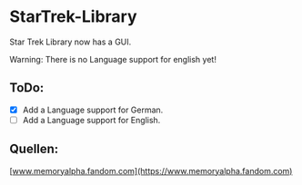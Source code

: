 # StarTrek-Library
Star Trek Library now has a GUI. 

Warning: There is no Language support for english yet!

## ToDo:
- [X] Add a Language support for German.
- [ ] Add a Language support for English.

## Quellen:
[www.memoryalpha.fandom.com](https://www.memoryalpha.fandom.com)
